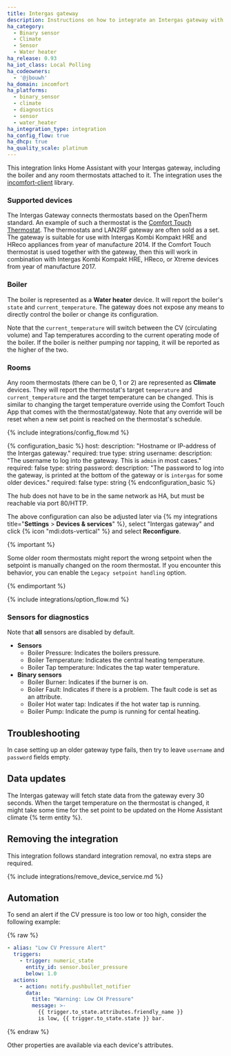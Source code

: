 ```yaml
---
title: Intergas gateway
description: Instructions on how to integrate an Intergas gateway with Home Assistant.
ha_category:
  - Binary sensor
  - Climate
  - Sensor
  - Water heater
ha_release: 0.93
ha_iot_class: Local Polling
ha_codeowners:
  - '@jbouwh'
ha_domain: incomfort
ha_platforms:
  - binary_sensor
  - climate
  - diagnostics
  - sensor
  - water_heater
ha_integration_type: integration
ha_config_flow: true
ha_dhcp: true
ha_quality_scale: platinum
---
```


This integration links Home Assistant with your Intergas gateway, including the boiler and any room thermostats attached to it.
The integration uses the [incomfort-client](https://pypi.org/project/incomfort-client/) library.

### Supported devices

The Intergas Gateway connects thermostats based on the OpenTherm standard. An example of such a thermostat is the [Comfort Touch Thermostat](https://www.intergas-verwarming.nl/en/consumer/products/comfort-touch-thermostat/). The thermostats and LAN2RF gateway are often sold as a set. The gateway is suitable for use with Intergas Kombi Kompakt HRE and HReco appliances from year of manufacture 2014. If the Comfort Touch thermostat is used together with the gateway, then this will work in combination with Intergas Kombi Kompakt HRE, HReco, or Xtreme devices from year of manufacture 2017.

### Boiler

The boiler is represented as a **Water heater** device. It will report the boiler's `state` and `current_temperature`. The gateway does not expose any means to directly control the boiler or change its configuration.

Note that the `current_temperature` will switch between the CV (circulating volume) and Tap temperatures according to the current operating mode of the boiler.  If the boiler is neither pumping nor tapping, it will be reported as the higher of the two.

### Rooms

Any room thermostats (there can be 0, 1 or 2) are represented as **Climate** devices. They will report the thermostat's target `temperature` and `current_temperature` and the target temperature can be changed. This is similar to changing the target temperature override using the Comfort Touch App that comes with the thermostat/gateway. Note that any override will be reset when a new set point is reached on the thermostat's schedule.

{% include integrations/config_flow.md %}

{% configuration_basic %}
host:
    description: "Hostname or IP-address of the Intergas gateway."
    required: true
    type: string
username:
    description: "The username to log into the gateway. This is `admin` in most cases."
    required: false
    type: string
password:
    description: "The password to log into the gateway, is printed at the bottom of the gateway or is `intergas` for some older devices."
    required: false
    type: string
{% endconfiguration_basic %}

The hub does not have to be in the same network as HA, but must be reachable via port 80/HTTP.

The above configuration can also be adjusted later via
{% my integrations title="**Settings** > **Devices & services**" %},
select "Intergas gateway" and click {% icon "mdi:dots-vertical" %} and select **Reconfigure**.

{% important %}

Some older room thermostats might report the wrong setpoint when the setpoint is manually changed on the room thermostat. If you encounter this behavior, you can enable the `Legacy setpoint handling` option.

{% endimportant %}

{% include integrations/option_flow.md %}

### Sensors for diagnostics

Note that **all** sensors are disabled by default.

- **Sensors**
  - Boiler Pressure: Indicates the boilers pressure.
  - Boiler Temperature: Indicates the central heating temperature.
  - Boiler Tap temperature: Indicates the tap water temperature.
- **Binary sensors**
  - Boiler Burner: Indicates if the burner is on.
  - Boiler Fault: Indicates if there is a problem. The fault code is set as an attribute.
  - Boiler Hot water tap: Indicates if the hot water tap is running.
  - Boiler Pump: Indicate the pump is running for cental heating.

## Troubleshooting

In case setting up an older gateway type fails, then try to leave `username` and `password` fields empty.

## Data updates

The Intergas gateway will fetch state data from the gateway every 30 seconds. When the target temperature on the thermostat is changed, it might take some time for the set point to be updated on the Home Assistant climate {% term entity %}.

## Removing the integration

This integration follows standard integration removal, no extra steps are required.

{% include integrations/remove_device_service.md %}

## Automation

To send an alert if the CV pressure is too low or too high, consider the following example:

{% raw %}

```yaml
- alias: "Low CV Pressure Alert"
  triggers:
    - trigger: numeric_state
      entity_id: sensor.boiler_pressure
      below: 1.0
  actions:
    - action: notify.pushbullet_notifier
      data:
        title: "Warning: Low CH Pressure"
        message: >-
          {{ trigger.to_state.attributes.friendly_name }}
          is low, {{ trigger.to_state.state }} bar.
```

{% endraw %}

Other properties are available via each device's attributes.
